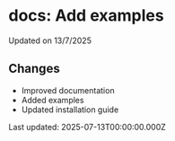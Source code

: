 # docs: Add examples

Updated on 13/7/2025

## Changes
- Improved documentation
- Added examples
- Updated installation guide

Last updated: 2025-07-13T00:00:00.000Z